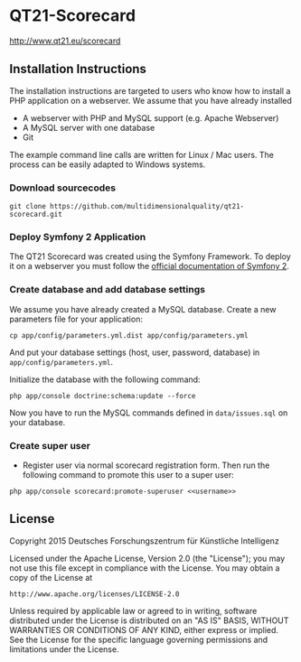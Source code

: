 # QT21-Scorecard

http://www.qt21.eu/scorecard

## Installation Instructions

The installation instructions are targeted to users who know how to install a PHP application on a webserver. We assume that you have already installed

* A webserver with PHP and MySQL support (e.g. Apache Webserver)
* A MySQL server with one database
* Git

The example command line calls are written for Linux / Mac users. The process can be easily adapted to Windows systems.

### Download sourcecodes

```
git clone https://github.com/multidimensionalquality/qt21-scorecard.git
```

### Deploy Symfony 2 Application

The QT21 Scorecard was created using the Symfony Framework. To deploy it on a webserver you must follow the [official documentation of Symfony 2](http://symfony.com/doc/current/cookbook/deployment/tools.html
).

### Create database and add database settings

We assume you have already created a MySQL database. Create a new parameters file for your application:

```
cp app/config/parameters.yml.dist app/config/parameters.yml
```

And put your database settings (host, user, password, database) in `app/config/parameters.yml`.

Initialize the database with the following command:

```
php app/console doctrine:schema:update --force
```

Now you have to run the MySQL commands defined in `data/issues.sql` on your database.

### Create super user

* Register user via normal scorecard registration form. Then run the following command to promote this user to a super user:

```
php app/console scorecard:promote-superuser <<username>>
```


## License

Copyright 2015 Deutsches Forschungszentrum für Künstliche Intelligenz

Licensed under the Apache License, Version 2.0 (the "License");
you may not use this file except in compliance with the License.
You may obtain a copy of the License at

    http://www.apache.org/licenses/LICENSE-2.0

Unless required by applicable law or agreed to in writing, software
distributed under the License is distributed on an "AS IS" BASIS,
WITHOUT WARRANTIES OR CONDITIONS OF ANY KIND, either express or implied.
See the License for the specific language governing permissions and
limitations under the License.

